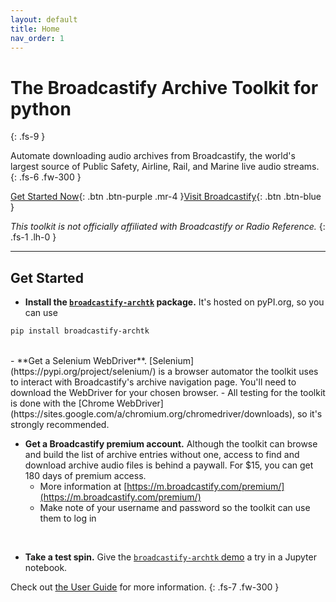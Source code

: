 ```yaml
---
layout: default
title: Home
nav_order: 1
---
```


# The Broadcastify Archive Toolkit for python  
{: .fs-9 }

Automate downloading audio archives from Broadcastify, the world's largest source of Public Safety, Airline, Rail, and Marine live audio streams.
{: .fs-6 .fw-300 }

[Get Started Now](#get-started){: .btn .btn-purple .mr-4 }[Visit Broadcastify](http://www.broadcastify.com){: .btn .btn-blue }

_This toolkit is not officially affiliated with Broadcastify or Radio Reference._
{: .fs-1 .lh-0 }

----

## Get Started

- **Install the [`broadcastify-archtk`](https://pypi.org/project/broadcastify-archtk/) package.** It's hosted on pyPI.org, so you can use
```bash
pip install broadcastify-archtk
```
<br>
- **Get a Selenium WebDriver**. [Selenium](https://pypi.org/project/selenium/) is a browser automator the toolkit uses to interact with Broadcastify's archive navigation page. You'll need to download the WebDriver for your chosen browser.
    - All testing for the toolkit is done with the [Chrome WebDriver](https://sites.google.com/a/chromium.org/chromedriver/downloads), so it's strongly recommended.

<br>

- **Get a Broadcastify premium account.** Although the toolkit can browse and build the list of archive entries without one, access to find and download archive audio files is behind a paywall. For $15, you can get 180 days of premium access.
    - More information at [https://m.broadcastify.com/premium/](https://m.broadcastify.com/premium/)
    - Make note of your username and password so the toolkit can use them to log in

<br>

- **Take a test spin.** Give the [`broadcastify-archtk` demo](https://github.com/ljhopkins2/broadcastify-archtk/blob/master/broadcastify-archtk_demo.ipynb) a try in a Jupyter notebook.

Check out [the User Guide](/user-guide) for more information.
{: .fs-7 .fw-300 }
